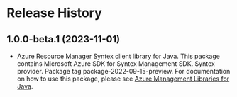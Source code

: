 # Release History

## 1.0.0-beta.1 (2023-11-01)

- Azure Resource Manager Syntex client library for Java. This package contains Microsoft Azure SDK for Syntex Management SDK. Syntex provider. Package tag package-2022-09-15-preview. For documentation on how to use this package, please see [Azure Management Libraries for Java](https://aka.ms/azsdk/java/mgmt).
